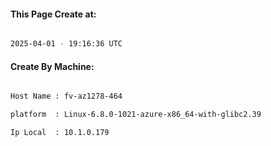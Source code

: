 
   
#### This Page Create at:

```bash

2025-04-01 - 19:16:36 UTC

```

#### Create By Machine:

```bash

Host Name : fv-az1278-464

platform  : Linux-6.8.0-1021-azure-x86_64-with-glibc2.39

Ip Local  : 10.1.0.179

```

